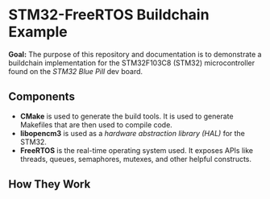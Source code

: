 # STM32-FreeRTOS Buildchain Example

__Goal:__ The purpose of this repository and documentation is to demonstrate a buildchain
implementation for the STM32F103C8 (STM32) microcontroller found on the _STM32 Blue Pill_ dev board.

## Components

* __CMake__ is used to generate the build tools. It is used to generate Makefiles that are
then used to compile code.
* __libopencm3__ is used as a _hardware abstraction library (HAL)_ for the STM32.
* __FreeRTOS__ is the real-time operating system used. It exposes APIs like threads,
queues, semaphores, mutexes, and other helpful constructs.

## How They Work
